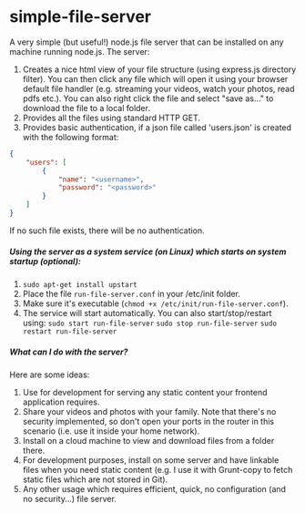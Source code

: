 simple-file-server
==================

A very simple (but useful!) node.js file server that can be installed on any machine running node.js.
The server:  
  1. Creates a nice html view of your file structure (using express.js directory filter). 
     You can then click any file which will open it using your browser default file handler 
     (e.g. streaming your videos, watch your photos, read pdfs etc.). 
     You can also right click the file and select "save as..." to download the file to a local folder.
  2. Provides all the files using standard HTTP GET.
  3. Provides basic authentication, if a json file called 'users.json' is created with the following format:
  ```json
  {
      "users": [
          {
              "name": "<username>",
              "password": "<password>"
          }
      ]
  }
  ```
  If no such file exists, there will be no authentication.


##### Using the server as a system service (on Linux) which starts on system startup (optional):
  1. `sudo apt-get install upstart`
  2. Place the file `run-file-server.conf` in your /etc/init folder.
  3. Make sure it's executable (`chmod +x /etc/init/run-file-server.conf`).
  4. The service will start automatically. You can also start/stop/restart using:
     `sudo start run-file-server`
     `sudo stop run-file-server`
     `sudo restart run-file-server`

##### What can I do with the server?
  Here are some ideas:
  1. Use for development for serving any static content your frontend application requires.
  2. Share your videos and photos with your family. Note that there's no security implemented, so don't open
     your ports in the router in this scenario (i.e. use it inside your home network).
  2. Install on a cloud machine to view and download files from a folder there.
  3. For development purposes, install on some server and have linkable files when you need static content 
     (e.g. I use it with Grunt-copy to fetch static files which are not stored in Git).
  4. Any other usage which requires efficient, quick, no configuration (and no security...) file server.

